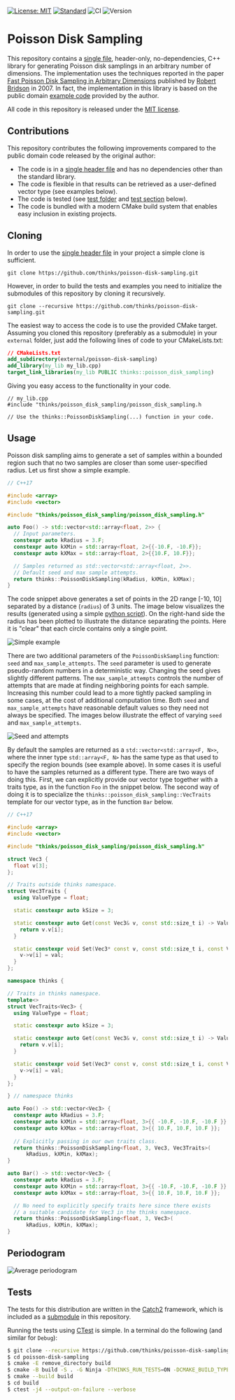 [![License: MIT](https://img.shields.io/badge/License-MIT-yellow.svg)](https://opensource.org/licenses/MIT)
[![Standard](https://img.shields.io/badge/c%2B%2B-11/14/17/20-blue.svg)](https://en.wikipedia.org/wiki/C%2B%2B#Standardization)
![CI](https://github.com/thinks/poisson-disk-sampling/workflows/CI/badge.svg)
![Version](https://img.shields.io/badge/version-0.2.0-blue)

# Poisson Disk Sampling
This repository contains a [single file](https://github.com/thinks/poisson-disk-sampling/blob/master/thinks/poisson_disk_sampling/poisson_disk_sampling.h), header-only, no-dependencies, C++ library for generating Poisson disk samplings in an arbitrary number of dimensions. The implementation uses the techniques reported in the paper [Fast Poisson Disk Sampling in Arbitrary Dimensions](http://www.cs.ubc.ca/~rbridson/docs/bridson-siggraph07-poissondisk.pdf) published by [Robert Bridson](http://www.cs.ubc.ca/~rbridson/) in 2007. In fact, the implementation in this library is based on the public domain [example code](http://www.cs.ubc.ca/~rbridson/download/curlnoise.tar.gz) provided by the author.  

All code in this repository is released under the [MIT license](https://en.wikipedia.org/wiki/MIT_License).


## Contributions
This repository contributes the following improvements compared to the public domain code released by the original author:
* The code is in a [single header file](https://github.com/thinks/poisson-disk-sampling/blob/master/thinks/poisson_disk_sampling/poisson_disk_sampling.h) and has no dependencies other than the standard library.
* The code is flexible in that results can be retrieved as a user-defined vector type (see examples below).
* The code is tested (see [test folder](https://github.com/thinks/poisson-disk-sampling/tree/master/thinks/poisson_disk_sampling/test) and [test section](#tests) below).
* The code is bundled with a modern CMake build system that enables easy inclusion in existing projects.

## Cloning
In order to use the [single header file](https://github.com/thinks/poisson-disk-sampling/blob/master/thinks/poisson_disk_sampling/poisson_disk_sampling.h) in your project a simple clone is sufficient.
```
git clone https://github.com/thinks/poisson-disk-sampling.git
```
However, in order to build the tests and examples you need to initialize the submodules of this repository by cloning it recursively.
```
git clone --recursive https://github.com/thinks/poisson-disk-sampling.git
```
The easiest way to access the code is to use the provided CMake target. Assuming you cloned this repository (preferably as a submodule) in your `external` folder, just add the following lines of code to your CMakeLists.txt:

```CMake
// CMakeLists.txt
add_subdirectory(external/poisson-disk-sampling)
add_library(my_lib my_lib.cpp)
target_link_libraries(my_lib PUBLIC thinks::poisson_disk_sampling)
```

Giving you easy access to the functionality in your code.

```C++17
// my_lib.cpp
#include "thinks/poisson_disk_sampling/poisson_disk_sampling.h

// Use the thinks::PoissonDiskSampling(...) function in your code.
```

## Usage
Poisson disk sampling aims to generate a set of samples within a bounded region such that no two samples are closer than some user-specified radius. Let us first show a simple example.
```C++
// C++17

#include <array>
#include <vector>

#include "thinks/poisson_disk_sampling/poisson_disk_sampling.h"

auto Foo() -> std::vector<std::array<float, 2>> {
  // Input parameters.
  constexpr auto kRadius = 3.F;
  constexpr auto kXMin = std::array<float, 2>{{-10.F, -10.F}};
  constexpr auto kXMax = std::array<float, 2>{{10.F, 10.F}};

  // Samples returned as std::vector<std::array<float, 2>>.
  // Default seed and max sample attempts.
  return thinks::PoissonDiskSampling(kRadius, kXMin, kXMax);
}
```
The code snippet above generates a set of points in the 2D range [-10, 10] separated by a distance (`radius`) of 3 units. The image below visualizes the results (generated using a simple [python script](https://github.com/thinks/poisson-disk-sampling/blob/master/python/poisson_plot.py)). On the right-hand side the radius has been plotted to illustrate the distance separating the points. Here it is "clear" that each circle contains only a single point.

![Simple example](https://github.com/thinks/poisson-disk-sampling/blob/master/images/simple_example.png "Simple example")

There are two additional parameters of the `PoissonDiskSampling` function: `seed` and `max_sample_attempts`. The `seed` parameter is used to generate pseudo-random numbers in a deterministic way. Changing the seed gives slightly different patterns. The `max_sample_attempts` controls the number of attempts that are made at finding neighboring points for each sample. Increasing this number could lead to a more tightly packed sampling in some cases, at the cost of additional computation time. Both `seed` and `max_sample_attempts` have reasonable default values so they need not always be specified. The images below illustrate the effect of varying `seed` and `max_sample_attempts`. 

![Seed and attempts](https://github.com/thinks/poisson-disk-sampling/blob/master/images/seed_and_attempts.png "Seed and attempts")

By default the samples are returned as a `std::vector<std::array<F, N>>`, where the inner type `std::array<F, N>` has the same type as that used to specify the region bounds (see example above). In some cases it is useful to have the samples returned as a different type. There are two ways of doing this. First, we can explicitly provide our vector type together with a traits type, as in the function `Foo` in the snippet below. The second way of doing it is to specialize the `thinks::poisson_disk_sampling::VecTraits` template for our vector type, as in the function `Bar` below.
```C++
// C++17

#include <array>
#include <vector>

#include "thinks/poisson_disk_sampling/poisson_disk_sampling.h"

struct Vec3 {
  float v[3];
};

// Traits outside thinks namespace.
struct Vec3Traits {
  using ValueType = float;

  static constexpr auto kSize = 3;

  static constexpr auto Get(const Vec3& v, const std::size_t i) -> ValueType {
    return v.v[i];
  }

  static constexpr void Set(Vec3* const v, const std::size_t i, const ValueType val) {
    v->v[i] = val;
  }
};

namespace thinks {

// Traits in thinks namespace.
template<>
struct VecTraits<Vec3> {
  using ValueType = float;

  static constexpr auto kSize = 3;

  static constexpr auto Get(const Vec3& v, const std::size_t i) -> ValueType {
    return v.v[i];
  }

  static constexpr void Set(Vec3* const v, const std::size_t i, const ValueType val) {
    v->v[i] = val;
  }
};

} // namespace thinks

auto Foo() -> std::vector<Vec3> {
  constexpr auto kRadius = 3.F;
  constexpr auto kXMin = std::array<float, 3>{{ -10.F, -10.F, -10.F }};
  constexpr auto kXMax = std::array<float, 3>{{ 10.F, 10.F, 10.F }};
  
  // Explicitly passing in our own traits class.
  return thinks::PoissonDiskSampling<float, 3, Vec3, Vec3Traits>(
      kRadius, kXMin, kXMax);
}

auto Bar() -> std::vector<Vec3> {
  constexpr auto kRadius = 3.F;
  constexpr auto kXMin = std::array<float, 3>{{ -10.F, -10.F, -10.F }};
  constexpr auto kXMax = std::array<float, 3>{{ 10.F, 10.F, 10.F }};

  // No need to explicitly specify traits here since there exists
  // a suitable candidate for Vec3 in the thinks namespace.
  return thinks::PoissonDiskSampling<float, 3, Vec3>(
      kRadius, kXMin, kXMax);
}
```

## Periodogram
![Average periodogram](https://github.com/thinks/poisson-disk-sampling/blob/master/images/avg_periodogram_512.png "Average periodogram")

## Tests

The tests for this distribution are written in the [Catch2](https://github.com/catchorg/Catch2) framework, which is included as a [submodule](https://github.com/thinks/poisson-disk-sampling/blob/master/external/) in this repository. 

Running the tests using [CTest](https://cmake.org/home/) is simple. In a terminal do the following (and similar for `Debug`):
```bash
$ git clone --recursive https://github.com/thinks/poisson-disk-sampling.git
$ cd poisson-disk-sampling
$ cmake -E remove_directory build
$ cmake -B build -S . -G Ninja -DTHINKS_RUN_TESTS=ON -DCMAKE_BUILD_TYPE=Release
$ cmake --build build
$ cd build
$ ctest -j4 --output-on-failure --verbose
```

